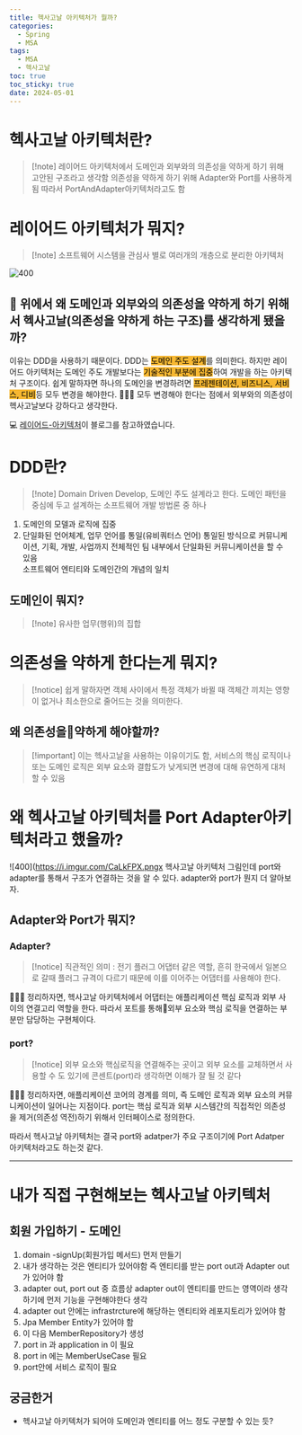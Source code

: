 ```yaml
---
title: 헥사고날 아키텍처가 뭘까?
categories:
  - Spring
  - MSA
tags:
  - MSA
  - 헥사고날
toc: true
toc_sticky: true
date: 2024-05-01
---
```

# 헥사고날 아키텍처란? 
>[!note] 레이어드 아키텍처에서 도메인과 외부와의 의존성을 약하게 하기 위해 고안된 구조라고 생각함 의존성을 약하게 하기 위해 Adapter와 Port를 사용하게 됨 따라서 PortAndAdapter아키텍처라고도 함

# 레이어드 아키텍처가 뭐지?
>[!note] 소프트웨어 시스템을 관심사 별로 여러개의 개층으로 분리한 아키텍처

![400](https://velog.velcdn.com/images%2Fgmtmoney2357%2Fpost%2Fe3f432ed-fc02-4ff9-9a55-02c85f6cea6c%2F%E1%84%83%E1%85%A1%E1%84%8B%E1%85%AE%E1%86%AB%E1%84%85%E1%85%A9%E1%84%83%E1%85%B3.png)

## 🤔 위에서 왜 도메인과 외부와의 의존성을 약하게 하기 위해서 헥사고날(의존성을 약하게 하는 구조)를 생각하게 됐을까?

이유는 DDD을 사용하기 때문이다. DDD는 <mark style='background:#f7b731'>도메인 주도 설계</mark>를 의미한다. 하지만 레이어드 아키텍처는 도메인 주도 개발보다는 <mark style='background:#f7b731'>기술적인 부분에 집중</mark>하여 개발을 하는 아키텍처 구조이다. 쉽게 말하자면 하나의 도메인을 변경하려면 <mark style='background:#f7b731'>프레젠테이션, 비즈니스, 서비스, 디비</mark>등 모두 변경을 해야한다. 
🧑🏻‍💻 모두 변경해야 한다는 점에서 외부와의 의존성이 헥사고날보다 강하다고 생각한다. 

💻 [레이어드-아키텍처](https://velog.io/@gmtmoney2357/%EC%86%8C%ED%94%84%ED%8A%B8%EC%9B%A8%EC%96%B4-%EC%95%84%ED%82%A4%ED%85%8D%EC%B2%98-%EB%A0%88%EC%9D%B4%EC%96%B4%EB%93%9C-%EC%95%84%ED%82%A4%ED%85%8D%EC%B2%98Layered-architecture)이 블로그를 참고하였습니다. 

# DDD란?
> [!note] Domain Driven Develop, 도메인 주도 설계라고 한다. 도메인 패턴을 중심에 두고 설계하는 소프트웨어 개발 방법론 중 하나

1. 도메인의 모델과 로직에 집중
2. 단일화된 언어체계, 업무 언어를 통일(유비쿼터스 언어) 
	통일된 방식으로 커뮤니케이션, 기획, 개발, 사업까지 전체적인 팀 내부에서 단일화된 커뮤니케이션을 할 수 있음  
	소프트웨어 엔티티와 도메인간의 개념의 일치 

## 도메인이 뭐지?
> [!note] 유사한 업무(행위)의 집합
# 의존성을 약하게 한다는게 뭐지?
> [!notice] 쉽게 말하자면 객체 사이에서 특정 객체가 바뀔 때 객체간 끼치는 영향이 없거나 최소한으로 줄어드는 것을 의미한다. 
## 왜 의존성을약하게 해야할까?
> [!important] 이는 헥사고날을 사용하는 이유이기도 함, 서비스의 핵심 로직이나 또는 도메인 로직은 외부 요소와 결합도가 낮게되면 변경에 대해 유연하게 대처할 수 있음 

# 왜 헥사고날 아키텍처를 Port Adapter아키텍처라고 했을까?
![400](https://i.imgur.com/CaLkFPX.pngx
헥사고날 아키텍처 그림인데 port와 adapter를 통해서 구조가 연결하는 것을 알 수 있다. adapter와 port가 뭔지 더 알아보자. 
## Adapter와 Port가 뭐지?
### Adapter?
>[!notice] 직관적인 의미 : 전기 플러그 어댑터 같은 역할, 흔히 한국에서 일본으로 갈때 플러그 규격이 다르기 때문에 이를 이어주는 어댑터를 사용해야 한다. 

 🧑🏻‍💻 정리하자면, 헥사고날 아키텍처에서 어댑터는 애플리케이션 핵심 로직과 외부 사이의 연결고리 역할을 한다. 따라서 포트를 통해외부 요소와 핵심 로직을 연결하는 부분만 담당하는 구현체이다. 

### port?
> [!notice] 외부 요소와 핵심로직을 연결해주는 곳이고 외부 요소를 교체하면서 사용할 수 도 있기에 콘센트(port)라 생각하면 이해가 잘 될 것 같다 

🧑🏻‍💻 정리하자면, 애플리케이션 코어의 경계를 의미, 즉 도메인 로직과 외부 요소의 커뮤니케이션이 일어나는 지점이다. port는 핵심 로직과 외부 시스템간의 직접적인 의존성을 제거(의존성 역전)하기 위해서 인터페이스로 정의한다.

따라서 헥사고날 아키텍처는 결국 port와 adatper가 주요 구조이기에 Port Adatper 아키텍처라고도 하는것 같다. 

---
# 내가 직접 구현해보는 헥사고날 아키텍처
## 회원 가입하기 - 도메인
1. domain -signUp(회원가입 메서드) 먼저 만들기
2. 내가 생각하는 것은 엔티티가 있어야함 즉 엔티티를 받는 port out과 Adapter out가 있어야 함
3. adapter out, port out 중 흐름상 adapter out이 엔티티를 만드는 영역이라 생각하기에 먼저 기능을 구현해야한다 생각
4. adapter out 안에는 infrastrcture에 해당하는 엔티티와 레포지토리가 있어야 함
5. Jpa Member Entity가 있어야 함
6. 이 다음 MemberRepository가 생성
7. port in 과 application in 이 필요
8. port in 에는 MemberUseCase 필요
9. port안에 서비스 로직이 필요
## 궁금한거
- 헥사고날 아키텍처가 되어야 도메인과 엔티티를 어느 정도 구분할 수 있는 듯? 

